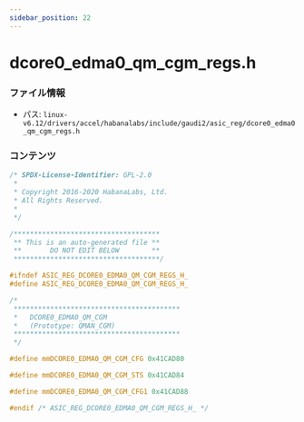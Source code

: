 ```yaml
---
sidebar_position: 22
---
```

# dcore0_edma0_qm_cgm_regs.h

### ファイル情報

- パス: `linux-v6.12/drivers/accel/habanalabs/include/gaudi2/asic_reg/dcore0_edma0_qm_cgm_regs.h`

### コンテンツ

```h
/* SPDX-License-Identifier: GPL-2.0
 *
 * Copyright 2016-2020 HabanaLabs, Ltd.
 * All Rights Reserved.
 *
 */

/************************************
 ** This is an auto-generated file **
 **       DO NOT EDIT BELOW        **
 ************************************/

#ifndef ASIC_REG_DCORE0_EDMA0_QM_CGM_REGS_H_
#define ASIC_REG_DCORE0_EDMA0_QM_CGM_REGS_H_

/*
 *****************************************
 *   DCORE0_EDMA0_QM_CGM
 *   (Prototype: QMAN_CGM)
 *****************************************
 */

#define mmDCORE0_EDMA0_QM_CGM_CFG 0x41CAD80

#define mmDCORE0_EDMA0_QM_CGM_STS 0x41CAD84

#define mmDCORE0_EDMA0_QM_CGM_CFG1 0x41CAD88

#endif /* ASIC_REG_DCORE0_EDMA0_QM_CGM_REGS_H_ */

```
